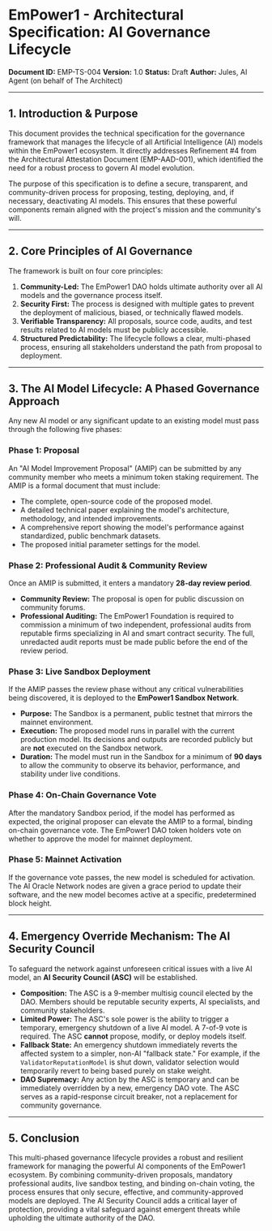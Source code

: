# EmPower1 - Architectural Specification: AI Governance Lifecycle

**Document ID:** EMP-TS-004
**Version:** 1.0
**Status:** Draft
**Author:** Jules, AI Agent (on behalf of The Architect)

---

## 1. Introduction & Purpose

This document provides the technical specification for the governance framework that manages the lifecycle of all Artificial Intelligence (AI) models within the EmPower1 ecosystem. It directly addresses Refinement #4 from the Architectural Attestation Document (EMP-AAD-001), which identified the need for a robust process to govern AI model evolution.

The purpose of this specification is to define a secure, transparent, and community-driven process for proposing, testing, deploying, and, if necessary, deactivating AI models. This ensures that these powerful components remain aligned with the project's mission and the community's will.

---

## 2. Core Principles of AI Governance

The framework is built on four core principles:

1.  **Community-Led:** The EmPower1 DAO holds ultimate authority over all AI models and the governance process itself.
2.  **Security First:** The process is designed with multiple gates to prevent the deployment of malicious, biased, or technically flawed models.
3.  **Verifiable Transparency:** All proposals, source code, audits, and test results related to AI models must be publicly accessible.
4.  **Structured Predictability:** The lifecycle follows a clear, multi-phased process, ensuring all stakeholders understand the path from proposal to deployment.

---

## 3. The AI Model Lifecycle: A Phased Governance Approach

Any new AI model or any significant update to an existing model must pass through the following five phases:

### Phase 1: Proposal
An "AI Model Improvement Proposal" (AMIP) can be submitted by any community member who meets a minimum token staking requirement. The AMIP is a formal document that must include:
*   The complete, open-source code of the proposed model.
*   A detailed technical paper explaining the model's architecture, methodology, and intended improvements.
*   A comprehensive report showing the model's performance against standardized, public benchmark datasets.
*   The proposed initial parameter settings for the model.

### Phase 2: Professional Audit & Community Review
Once an AMIP is submitted, it enters a mandatory **28-day review period**.
*   **Community Review:** The proposal is open for public discussion on community forums.
*   **Professional Auditing:** The EmPower1 Foundation is required to commission a minimum of two independent, professional audits from reputable firms specializing in AI and smart contract security. The full, unredacted audit reports must be made public before the end of the review period.

### Phase 3: Live Sandbox Deployment
If the AMIP passes the review phase without any critical vulnerabilities being discovered, it is deployed to the **EmPower1 Sandbox Network**.
*   **Purpose:** The Sandbox is a permanent, public testnet that mirrors the mainnet environment.
*   **Execution:** The proposed model runs in parallel with the current production model. Its decisions and outputs are recorded publicly but are **not** executed on the Sandbox network.
*   **Duration:** The model must run in the Sandbox for a minimum of **90 days** to allow the community to observe its behavior, performance, and stability under live conditions.

### Phase 4: On-Chain Governance Vote
After the mandatory Sandbox period, if the model has performed as expected, the original proposer can elevate the AMIP to a formal, binding on-chain governance vote. The EmPower1 DAO token holders vote on whether to approve the model for mainnet deployment.

### Phase 5: Mainnet Activation
If the governance vote passes, the new model is scheduled for activation. The AI Oracle Network nodes are given a grace period to update their software, and the new model becomes active at a specific, predetermined block height.

---

## 4. Emergency Override Mechanism: The AI Security Council

To safeguard the network against unforeseen critical issues with a live AI model, an **AI Security Council (ASC)** will be established.

*   **Composition:** The ASC is a 9-member multisig council elected by the DAO. Members should be reputable security experts, AI specialists, and community stakeholders.
*   **Limited Power:** The ASC's sole power is the ability to trigger a temporary, emergency shutdown of a live AI model. A 7-of-9 vote is required. The ASC **cannot** propose, modify, or deploy models itself.
*   **Fallback State:** An emergency shutdown immediately reverts the affected system to a simpler, non-AI "fallback state." For example, if the `ValidatorReputationModel` is shut down, validator selection would temporarily revert to being based purely on stake weight.
*   **DAO Supremacy:** Any action by the ASC is temporary and can be immediately overridden by a new, emergency DAO vote. The ASC serves as a rapid-response circuit breaker, not a replacement for community governance.

---

## 5. Conclusion

This multi-phased governance lifecycle provides a robust and resilient framework for managing the powerful AI components of the EmPower1 ecosystem. By combining community-driven proposals, mandatory professional audits, live sandbox testing, and binding on-chain voting, the process ensures that only secure, effective, and community-approved models are deployed. The AI Security Council adds a critical layer of protection, providing a vital safeguard against emergent threats while upholding the ultimate authority of the DAO.

